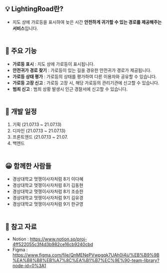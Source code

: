 ## 💡 LightingRoad란?

- 지도 상에 가로등을 표시하여 늦은 시간 **안전하게 귀가할 수 있는 경로를 제공해주는 서비스**입니다.
  <br><br>

## 📌 주요 기능

- **가로등 표시** : 지도 상에 가로등이 표시됩니다.
- **안전귀가 경로 찾기** : 가로등이 있는 길을 경유한 안전귀가 경로가 제공됩니다.
- **가로등 상태 평가** : 가로등의 상태를 평가하여 다른 이용자와 공유할 수 있습니다.
- **가로등 고장 신고** : 가로등 고장 시, 해당 가로등의 관리기관에 신고할 수 있습니다.
- **범죄 신고** : 범죄 상황 발생시 인근 경찰서에 신고할 수 있습니다.
  <br><br>

## 📆 개발 일정

1. 기획 (21.07.13 ~ 21.07.13)
2. 디자인 (21.07.13 ~ 21.07.13)
3. 프론트엔드 (21.07.13 ~ 21.07.
4. 백엔드
   <br><br>

## 😀 함께한 사람들

- 경상대학교 멋쟁이사자처럼 8기 이다혜
- 경상대학교 멋쟁이사자처럼 8기 김동현
- 경상대학교 멋쟁이사자처럼 8기 조승한
- 경상대학교 멋쟁이사자처럼 9기 김유경
- 경상대학교 멋쟁이사자처럼 9기 한규영
  <br><br>

## 📗 참고 자료

- Notion : https://www.notion.so/proj-4ff522055c3f4d3b982ce16cb9240cbd
- Figma : https://www.figma.com/file/QnMENePVwpgqk7UAh0l4jj/%EB%B9%9B%EA%B8%B8%EB%A7%8C%EA%B1%B7%EC%9E%90-team-library?node-id=0%3A1
